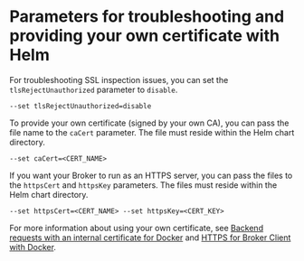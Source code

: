 # Parameters for troubleshooting and providing your own certificate with Helm

For troubleshooting SSL inspection issues, you can set the `tlsRejectUnauthorized` parameter to `disable`.

```
--set tlsRejectUnauthorized=disable
```

To provide your own certificate (signed by your own CA), you can pass the file name to the `caCert` parameter. The file must reside within the Helm chart directory.

```
--set caCert=<CERT_NAME>
```

If you want your Broker to run as an HTTPS server, you can pass the files to the `httpsCert` and `httpsKey` parameters. The files must reside within the Helm chart directory.

```
--set httpsCert=<CERT_NAME> --set httpsKey=<CERT_KEY>
```

For more information about using your own certificate, see [Backend requests with an internal certificate for Docker](../advanced-configuration-for-snyk-broker-docker-installation/backend-requests-with-an-internal-certificate-for-docker.md) and [HTTPS for Broker Client with Docker](../advanced-configuration-for-snyk-broker-docker-installation/https-for-broker-client-with-docker.md).
